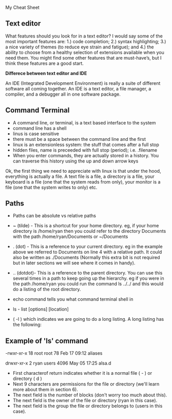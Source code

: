 My Cheat Sheet

## **Text editor**

What features should you look for in a text editor? I would say some
of the most important features are: 1.) code completion; 2.) syntax
highlighting; 3.) a nice variety of themes (to reduce eye strain and
fatigue); and 4.) the ability to choose from a healthy selection of
extensions available when you need them. You might find some other
features that are must-have’s, but I think these features are a good
start.

**Differece between text editor and IDE**

An IDE (Integrated Development Environment) is really a suite of
different software all coming together. An IDE is a text editor, a file
manager, a compiler, and a debugger all in one software package.


## **Command Terminal**

- A command line, or terminal, is a text based interface to the system
- command line has a shell
- linus is case sensitive
- there must be a space between the command line and the first 
- linux is an extensionless system: the stuff that comes after a full stop
- hidden files, name is preceeded with full stop (period); i.e. .filename
- When you enter commands, they are actually stored in a history. You can traverse this history using the up and down arrow keys



Ok, the first thing we need to appreciate with linux is that under the hood, everything is actually a file. A text file is a file, a directory is a file, your keyboard is a file (one that the system reads from only), your monitor is a file (one that the system writes to only) etc.

## **Paths**

- Paths can be absolute vs relative paths
- ~ (tilde) - This is a shortcut for your home directory. eg, if your home directory is /home/ryan then you could refer to the directory Documents with the path /home/ryan/Documents or ~/Documents
- . (dot) - This is a reference to your current directory. eg in the example above we referred to Documents on line 4 with a relative path. It could also be written as ./Documents (Normally this extra bit is not required but in later sections we will see where it comes in handy).
- .. (dotdot)- This is a reference to the parent directory. You can use this several times in a path to keep going up the hierarchy. eg if you were in the path /home/ryan you could run the command ls ../../ and this would do a listing of the root directory.

- echo command tells you what command terminal shell in
- ls - list [options] [location]
- ( -l ) which indicates we are going to do a long listing. A long listing has the following:

## **Example of 'ls' command**
-rwxr-xr-x 18 root root 78 Feb 17 09:12 aliases

drwxr-xr-x  2 ryan users 4096 May 05 17:25 alsa.d

- First characterof return indicates whether it is a normal file ( - ) or directory ( d )
- Next 9 characters are permissions for the file or directory (we'll learn more about them in section 6).
- The next field is the number of blocks (don't worry too much about this).
- The next field is the owner of the file or directory (ryan in this case).
- The next field is the group the file or directory belongs to (users in this case).

